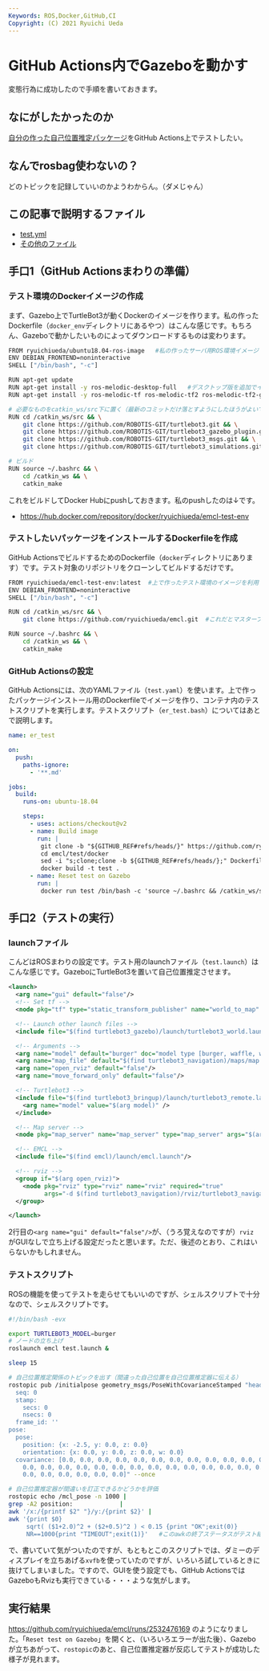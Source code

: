 ```yaml
---
Keywords: ROS,Docker,GitHub,CI
Copyright: (C) 2021 Ryuichi Ueda
---
```


# GitHub Actions内でGazeboを動かす

変態行為に成功したので手順を書いておきます。


## なにがしたかったのか

[自分の作った自己位置推定パッケージ](https://github.com/ryuichiueda/emcl)をGitHub Actions上でテストしたい。

## なんでrosbag使わないの？

どのトピックを記録していいのかようわからん。（ダメじゃん）

## この記事で説明するファイル

* [test.yml](https://github.com/ryuichiueda/emcl/blob/e7decb3251154097d22dd621d2108283f0a3c8a5/.github/workflows/test.yml)
* [その他のファイル](https://github.com/ryuichiueda/emcl/tree/e7decb3251154097d22dd621d2108283f0a3c8a5/test)

## 手口1（GitHub Actionsまわりの準備）

### テスト環境のDockerイメージの作成

まず、Gazebo上でTurtleBot3が動くDockerのイメージを作ります。私の作ったDockerfile（`docker_env`ディレクトリにあるやつ）はこんな感じです。もちろん、Gazeboで動かしたいものによってダウンロードするものは変わります。

```bash
FROM ryuichiueda/ubuntu18.04-ros-image   #私の作ったサーバ用ROS環境イメージ
ENV DEBIAN_FRONTEND=noninteractive
SHELL ["/bin/bash", "-c"]

RUN apt-get update
RUN apt-get install -y ros-melodic-desktop-full   #デスクトップ版を追加でインストール
RUN apt-get install -y ros-melodic-tf ros-melodic-tf2 ros-melodic-tf2-geometry-msgs ros-melodic-urdf ros-melodic-map-server xvfb vim psmisc #注意：いらないものもインストールしてるかも

# 必要なものをcatkin_ws/src下に置く（最新のコミットだけ落とすようにしたほうがよいです）
RUN cd /catkin_ws/src && \
    git clone https://github.com/ROBOTIS-GIT/turtlebot3.git && \
    git clone https://github.com/ROBOTIS-GIT/turtlebot3_gazebo_plugin.git && \
    git clone https://github.com/ROBOTIS-GIT/turtlebot3_msgs.git && \
    git clone https://github.com/ROBOTIS-GIT/turtlebot3_simulations.git

# ビルド
RUN source ~/.bashrc && \
    cd /catkin_ws && \
    catkin_make
```


これをビルドしてDocker Hubにpushしておきます。私のpushしたのは↓です。

* https://hub.docker.com/repository/docker/ryuichiueda/emcl-test-env


### テストしたいパッケージをインストールするDockerfileを作成

GitHub ActionsでビルドするためのDockerfile（`docker`ディレクトリにあります）です。テスト対象のリポジトリをクローンしてビルドするだけです。

```bash
FROM ryuichiueda/emcl-test-env:latest  #上で作ったテスト環境のイメージを利用
ENV DEBIAN_FRONTEND=noninteractive
SHELL ["/bin/bash", "-c"]

RUN cd /catkin_ws/src && \
    git clone https://github.com/ryuichiueda/emcl.git  #これだとマスターブランチのテストになるので改良が必要

RUN source ~/.bashrc && \
    cd /catkin_ws && \
    catkin_make
```

### GitHub Actionsの設定

GitHub Actionsには、次のYAMLファイル（`test.yaml`）を使います。上で作ったパッケージインストール用のDockerfileでイメージを作り、コンテナ内のテストスクリプトを実行します。テストスクリプト（`er_test.bash`）についてはあとで説明します。

```yaml
name: er_test

on:
  push:
    paths-ignore:
      - '**.md'

jobs:
  build:
    runs-on: ubuntu-18.04

    steps:
      - uses: actions/checkout@v2
      - name: Build image                                                 #イメージを作成
        run: |
         git clone -b "${GITHUB_REF#refs/heads/}" https://github.com/ryuichiueda/emcl.git
         cd emcl/test/docker
         sed -i "s;clone;clone -b ${GITHUB_REF#refs/heads/};" Dockerfile  #Dockerfileの中のcloneを当該のブランチに
         docker build -t test .
      - name: Reset test on Gazebo                                        #コンテナ内のテストスクリプトを実行
        run: |
         docker run test /bin/bash -c 'source ~/.bashrc && /catkin_ws/src/emcl/test/er_test.bash'
```


## 手口2（テストの実行）

### launchファイル

こんどはROSまわりの設定です。テスト用のlaunchファイル（`test.launch`）はこんな感じです。GazeboにTurtleBot3を置いて自己位置推定させます。

```xml
<launch>
  <arg name="gui" default="false"/>
  <!-- Set tf -->
  <node pkg="tf" type="static_transform_publisher" name="world_to_map" args="0 0 0 0 0 0 world map 100" />

  <!-- Launch other launch files -->
  <include file="$(find turtlebot3_gazebo)/launch/turtlebot3_world.launch"/>

  <!-- Arguments -->
  <arg name="model" default="burger" doc="model type [burger, waffle, waffle_pi]"/>
  <arg name="map_file" default="$(find turtlebot3_navigation)/maps/map.yaml"/>
  <arg name="open_rviz" default="false"/>
  <arg name="move_forward_only" default="false"/>

  <!-- Turtlebot3 -->
  <include file="$(find turtlebot3_bringup)/launch/turtlebot3_remote.launch">
    <arg name="model" value="$(arg model)" />
  </include>

  <!-- Map server -->
  <node pkg="map_server" name="map_server" type="map_server" args="$(arg map_file)"/>

  <!-- EMCL -->
  <include file="$(find emcl)/launch/emcl.launch"/>

  <!-- rviz -->
  <group if="$(arg open_rviz)">
    <node pkg="rviz" type="rviz" name="rviz" required="true"
          args="-d $(find turtlebot3_navigation)/rviz/turtlebot3_navigation.rviz"/>
  </group>

</launch>
```

2行目の`<arg name="gui" default="false"/>`が、（うろ覚えなのですが）`rviz`がGUIなしで立ち上げる設定だったと思います。ただ、後述のとおり、これはいらないかもしれません。

### テストスクリプト

ROSの機能を使ってテストを走らせてもいいのですが、シェルスクリプトで十分なので、シェルスクリプトです。


```bash
#!/bin/bash -evx

export TURTLEBOT3_MODEL=burger
# ノードの立ち上げ
roslaunch emcl test.launch &

sleep 15

# 自己位置推定関係のトピックを出す（間違った自己位置を自己位置推定器に伝える）
rostopic pub /initialpose geometry_msgs/PoseWithCovarianceStamped "header:
  seq: 0
  stamp:
    secs: 0
    nsecs: 0
  frame_id: ''
pose:
  pose:
    position: {x: -2.5, y: 0.0, z: 0.0}
    orientation: {x: 0.0, y: 0.0, z: 0.0, w: 0.0}
  covariance: [0.0, 0.0, 0.0, 0.0, 0.0, 0.0, 0.0, 0.0, 0.0, 0.0, 0.0, 0.0, 0.0, 0.0,
    0.0, 0.0, 0.0, 0.0, 0.0, 0.0, 0.0, 0.0, 0.0, 0.0, 0.0, 0.0, 0.0, 0.0, 0.0, 0.0,
    0.0, 0.0, 0.0, 0.0, 0.0, 0.0]" --once

# 自己位置推定器が間違いを訂正できるかどうかを評価
rostopic echo /mcl_pose -n 1000 |
grep -A2 position:             |
awk '/x:/{printf $2" "}/y:/{print $2}' |
awk '{print $0}
     sqrt( ($1+2.0)^2 + ($2+0.5)^2 ) < 0.15 {print "OK";exit(0)}
     NR==1000{print "TIMEOUT";exit(1)}'   #このawkの終了ステータスがテスト結果に
```

で、書いていて気がついたのですが、もともとこのスクリプトでは、ダミーのディスプレイを立ちあげる`xvfb`を使っていたのですが、いろいろ試しているときに抜けてしまいました。ですので、GUIを使う設定でも、GitHub ActionsではGazeboもRvizも実行できている・・・ような気がします。


## 実行結果

https://github.com/ryuichiueda/emcl/runs/2532476169 のようになりました。「`Reset test on Gazebo`」を開くと、（いろいろエラーが出た後）、Gazeboが立ちあがって、`rostopic`のあと、自己位置推定器が反応してテストが成功した様子が見れます。



